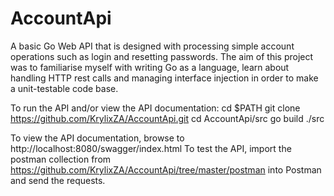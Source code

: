 # AccountApi
A basic Go Web API that is designed with processing simple account operations such as login and resetting passwords. The aim of this project was to familiarise myself with writing Go as a language, learn about handling HTTP rest calls and managing interface injection in order to make a unit-testable code base.

To run the API and/or view the API documentation:
cd $PATH
git clone https://github.com/KrylixZA/AccountApi.git
cd AccountApi/src
go build
./src

To view the API documentation, browse to http://localhost:8080/swagger/index.html
To test the API, import the postman collection from https://github.com/KrylixZA/AccountApi/tree/master/postman into Postman and send the requests.
